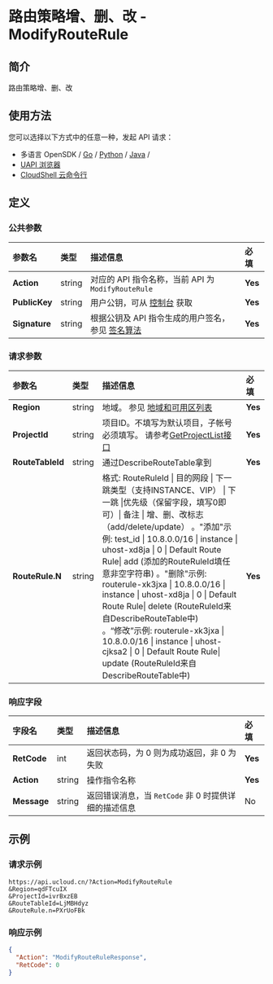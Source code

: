 # 路由策略增、删、改 - ModifyRouteRule

## 简介

路由策略增、删、改






## 使用方法

您可以选择以下方式中的任意一种，发起 API 请求：
- 多语言 OpenSDK / [Go](https://github.com/ucloud/ucloud-sdk-go) / [Python](https://github.com/ucloud/ucloud-sdk-python3) / [Java](https://github.com/ucloud/ucloud-sdk-java) /
- [UAPI 浏览器](https://console.ucloud.cn/uapi/detail?id=ModifyRouteRule)
- [CloudShell 云命令行](https://shell.ucloud.cn/)


## 定义

### 公共参数

| 参数名 | 类型 | 描述信息 | 必填 |
|:---|:---|:---|:---|
| **Action**     | string  | 对应的 API 指令名称，当前 API 为 `ModifyRouteRule`                        | **Yes** |
| **PublicKey**  | string  | 用户公钥，可从 [控制台](https://console.ucloud.cn/uapi/apikey) 获取                                             | **Yes** |
| **Signature**  | string  | 根据公钥及 API 指令生成的用户签名，参见 [签名算法](api/summary/signature.md)  | **Yes** |

### 请求参数

| 参数名 | 类型 | 描述信息 | 必填 |
|:---|:---|:---|:---|
| **Region** | string | 地域。 参见 [地域和可用区列表](https://docs.ucloud.cn/api/summary/regionlist) |**Yes**|
| **ProjectId** | string | 项目ID。不填写为默认项目，子帐号必须填写。 请参考[GetProjectList接口](https://docs.ucloud.cn/api/summary/get_project_list) |**Yes**|
| **RouteTableId** | string | 通过DescribeRouteTable拿到 |**Yes**|
| **RouteRule.N** | string | 格式: RouteRuleId \| 目的网段 \| 下一跳类型（支持INSTANCE、VIP） \| 下一跳 \|优先级（保留字段，填写0即可）\| 备注 \| 增、删、改标志（add/delete/update） 。"添加"示例: test_id \| 10.8.0.0/16 \| instance \| uhost-xd8ja \| 0 \| Default Route Rule\| add (添加的RouteRuleId填任意非空字符串) 。"删除"示例: routerule-xk3jxa \| 10.8.0.0/16 \| instance \| uhost-xd8ja \| 0 \| Default Route Rule\| delete (RouteRuleId来自DescribeRouteTable中)     <br />。“修改”示例: routerule-xk3jxa \| 10.8.0.0/16 \| instance \| uhost-cjksa2 \| 0 \| Default Route Rule\| update (RouteRuleId来自DescribeRouteTable中)    |**Yes**|

### 响应字段

| 字段名 | 类型 | 描述信息 | 必填 |
|:---|:---|:---|:---|
| **RetCode** | int | 返回状态码，为 0 则为成功返回，非 0 为失败 |**Yes**|
| **Action** | string | 操作指令名称 |**Yes**|
| **Message** | string | 返回错误消息，当 `RetCode` 非 0 时提供详细的描述信息 |No|




## 示例

### 请求示例
    
```
https://api.ucloud.cn/?Action=ModifyRouteRule
&Region=qdFTcuIX
&ProjectId=ivrBxzEB
&RouteTableId=LjMBHdyz
&RouteRule.n=PXrUoFBk
```

### 响应示例
    
```json
{
  "Action": "ModifyRouteRuleResponse",
  "RetCode": 0
}
```





